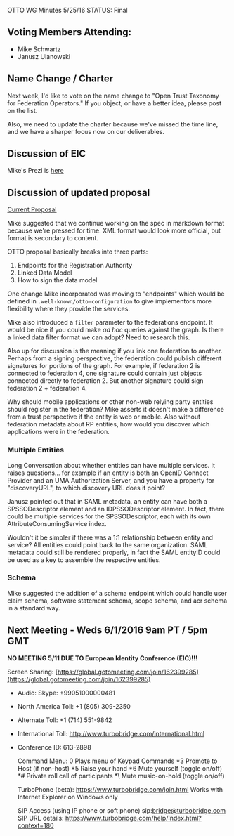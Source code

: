 OTTO WG Minutes 5/25/16
STATUS: Final

## Voting Members Attending:
 - Mike Schwartz
 - Janusz Ulanowski


## Name Change / Charter

Next week, I'd like to vote on the name change to "Open Trust Taxonomy for Federation Operators."
If you object, or have a better idea, please post on the list.

Also, we need to update the charter because we've missed the time line, and we have a 
sharper focus now on our deliverables.

## Discussion of EIC

Mike's Prezi is [here](https://prezi.com/vbh50clio1h7/eic-kantara-otto/)

## Discussion of updated proposal

[Current Proposal](https://github.com/KantaraInitiative/wg-otto/blob/master/docs/proposal/proposal.md)

Mike suggested that we continue working on the spec in markdown format because we're pressed for time.
XML format would look more official, but format is secondary to content.

OTTO proposal basically breaks into three parts: 
1. Endpoints for the Registration Authority
2. Linked Data Model
3. How to sign the data model

One change Mike incorporated was moving to "endpoints" which would be defined in `.well-known/otto-configuration`
to give implementors more flexibility where they provide the services.

Mike also introduced a `filter` parameter to the federations endpoint. It would be nice if you could make
_ad hoc_ queries against the graph. Is there a linked data filter format we can adopt? Need to research this. 

Also up for discussion is the meaning if you link one federation to another. Perhaps from a signing perspective,
the federation could publish different signatures for portions of the graph. For example, if 
federation 2 is connected to federation 4, one signature could contain just objects connected directly
to federation 2. But another signature could sign federation 2 + federation 4.

Why should mobile applications or other non-web relying party entities should register
in the federation? Mike asserts it doesn't make a difference from a trust perspective if the entity is 
web or mobile. Also without federation metadata about RP entities, how would you discover which applications
were in the federation.

### Multiple Entities 

Long Conversation about whether entities can have multiple services. It raises questions... for example
if an entity is both an OpenID Connect Provider and an UMA Authorization Server, and you have a property
for "discoveryURL", to which discovery URL does it point?

Janusz pointed out that in SAML metadata, an entity can have both a SPSSODescriptor element and an 
IDPSSODescriptor element. In fact, there could be multiple services for the SPSSODescriptor, each with
its own AttributeConsumingService index. 

Wouldn't it be simpler if there was a 1:1 relationship between entity and service? All entities could point 
back to the same organization. SAML metadata could still be rendered properly, in fact the SAML entityID could 
be used as a key to assemble the respective entities. 

### Schema 

Mike suggested the addition of a schema endpoint which could handle user claim schema, software statement 
schema, scope schema, and acr schema in a standard way. 


## Next Meeting - Weds 6/1/2016 9am PT / 5pm GMT

  **NO MEETING 5/11 DUE TO European Identity Conference (EIC)!!!**

Screen Sharing: [https://global.gotomeeting.com/join/162399285](https://global.gotomeeting.com/join/162399285)

 - Audio: Skype: +99051000000481
 - North America Toll: +1 (805) 309-2350
 - Alternate Toll: +1 (714) 551-9842
 - International Toll: http://www.turbobridge.com/international.html

 - Conference ID: 613-2898

    Command Menu: 0 Plays menu of Keypad Commands *3 Promote to Host (if non-host) *5 Raise your hand 
    *6 Mute yourself (toggle on/off) *# Private roll call of participants *\ Mute music-on-hold (toggle on/off)

    TurboPhone (beta): https://www.turbobridge.com/join.html Works with Internet Explorer on Windows only

    SIP Access (using IP phone or soft phone) sip:bridge@turbobridge.com
    SIP URL details: https://www.turbobridge.com/help/Index.html?context=180

